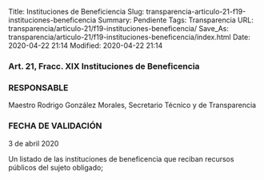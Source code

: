 Title: Instituciones de Beneficiencia
Slug: transparencia-articulo-21-f19-instituciones-beneficencia
Summary: Pendiente
Tags: Transparencia
URL: transparencia/articulo-21/f19-instituciones-beneficencia/
Save_As: transparencia/articulo-21/f19-instituciones-beneficencia/index.html
Date: 2020-04-22 21:14
Modified: 2020-04-22 21:14



### Art. 21, Fracc. XIX Instituciones de Beneficencia

### RESPONSABLE

Maestro Rodrigo González Morales, Secretario Técnico y de Transparencia

### FECHA DE VALIDACIÓN

3 de abril 2020

Un listado de las instituciones de beneficencia que reciban recursos públicos del sujeto obligado;


